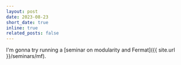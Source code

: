 ```yaml
---
layout: post
date: 2023-08-23
short_date: true
inline: true
related_posts: false
---
```


I'm gonna try running a [seminar on modularity and Fermat]({{ site.url }}/seminars/mf).

